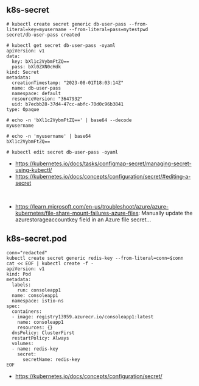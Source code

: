 ## k8s-secret

```
# kubectl create secret generic db-user-pass --from-literal=key=myusername --from-literal=pass=mytestpwd
secret/db-user-pass created

# kubectl get secret db-user-pass -oyaml
apiVersion: v1
data:
  key: bXl1c2VybmFtZQ==
  pass: bXl0ZXN0cHdk
kind: Secret
metadata:
  creationTimestamp: "2023-08-01T18:03:14Z"
  name: db-user-pass
  namespace: default
  resourceVersion: "3647932"
  uid: b7ecbb28-37d4-47cc-abfc-70d0c96b3841
type: Opaque

# echo -n 'bXl1c2VybmFtZQ==' | base64 --decode
myusername

# echo -n 'myusername' | base64
bXl1c2VybmFtZQ==

# kubectl edit secret db-user-pass -oyaml
```

- https://kubernetes.io/docs/tasks/configmap-secret/managing-secret-using-kubectl/
- https://kubernetes.io/docs/concepts/configuration/secret/#editing-a-secret
<br>

- https://learn.microsoft.com/en-us/troubleshoot/azure/azure-kubernetes/file-share-mount-failures-azure-files: Manually update the azurestorageaccountkey field in an Azure file secret...

## k8s-secret.pod

```
conn="redacted"
kubectl create secret generic redis-key --from-literal=conn=$conn
cat << EOF | kubectl create -f -
apiVersion: v1
kind: Pod
metadata:
  labels:
    run: consoleapp1
  name: consoleapp1
  namespace: istio-ns
spec:
  containers:
  - image: registry13959.azurecr.io/consoleapp1:latest
    name: consoleapp1
    resources: {}
  dnsPolicy: ClusterFirst
  restartPolicy: Always
  volumes:
  - name: redis-key
    secret:
      secretName: redis-key
EOF
```

- https://kubernetes.io/docs/concepts/configuration/secret/
